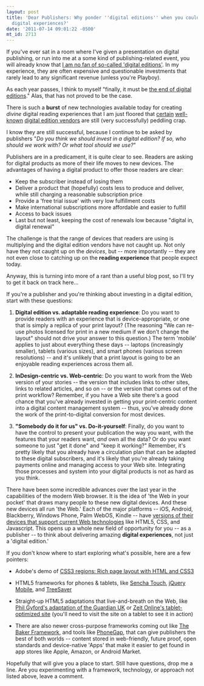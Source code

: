 ```yaml
---
layout: post
title: 'Dear Publishers: Why ponder ''digital editions'' when you could be building
  digital experiences?'
date: '2011-07-14 09:01:22 -0500'
mt_id: 2713
---
```


If you've ever sat in a room where I've given a presentation on digital publishing, or run into me at a some kind of publishing-related event, you will already know that [I am no fan of so-called 'digital editions'](http://www.phillipadsmith.com/2007/08/is-this-the-end-of-digital-editions.html). In my experience, they are often expensive and questionable investments that rarely lead to any significant revenue (unless you're Playboy).

As each year passes, I think to myself "finally, it must be [the end of digital editions](http://www.phillipadsmith.com/2007/08/is-this-the-end-of-digital-editions.html)." Alas, that has not proved to be the case.

There is such a **burst** of new technologies available today for creating _divine_ digital reading experiences that I am just floored that [certain](https://www.zinio.com/a) [well-known](http://www.texterity.com) [digital edition vendors](http://www.exacteditions.com/) are still (very successfully) peddling crap.

I know they are still successful, because I continue to be asked by publishers "_Do you think we should invest in a digital edition? If so, who should we work with? Or what tool should we use?_"

Publishers are in a predicament, it is quite clear to see. Readers are asking for digital products as more of their life moves to new devices. The advantages of having a digital product to offer those readers are clear:

* Keep the subscriber instead of losing them
* Deliver a product that (hopefully) costs less to produce and deliver, while still charging a reasonable subscription price
* Provide a 'free trial issue' with very low fulfillment costs
* Make international subscriptions more affordable and easier to fulfill
* Access to back issues
* Last but not least, keeping the cost of renewals low because "digital in, digital renewal"

The challenge is that the range of devices that readers are using is multiplying and the digital edition vendors have not caught up. Not only have they not caught up on the _devices_, but -- more importantly -- they are not even close to catching up on the **reading experience** that people expect today.

Anyway, this is turning into more of a rant than a useful blog post, so I'll try to get it back on track here...

If you're a publisher and you're thinking about investing in a digital edition, start with these questions:

1. **Digital edition vs. adaptable reading experience**: Do you want to provide readers with an experience that is device-appropriate, or one that is simply a replica of your print layout? (The reasoning "We can re-use photos licensed for print in a new medium if we don't change the layout" should not drive your answer to this question.) The term 'mobile' applies to just about everything these days -- laptops (increasingly smaller), tablets (various sizes), and smart phones (various screen resolutions) -- and it's unlikely that a print layout is going to be an enjoyable reading experiences across them all.

2. **InDesign-centric vs. Web-centric**: Do you want to work from the Web version of your stories -- the version that includes links to other sites, links to related articles, and so on -- or the version that comes out of the print workflow? Remember, if you have a Web site there's a good chance that you've already invested in getting your print-centric content into a digital content management system -- thus, you've already done the work of the print-to-digital conversion for most devices.

3. **"Somebody do it for us" vs. Do-it-yourself**: Finally, do you want to have the control to present your publication the way you want, with the features that your readers want, _and_ own all the data? Or do you want someone to just "get it done" and "keep it working?"  Remember, it's pretty likely that you already have a circulation plan that can be adapted to these digital subscribers, and it's likely that you're already taking payments online and managing access to your Web site. Integrating those processes and system into your digital products is not as hard as you think.

There have been some incredible advances over the last year in the capabilities of the modern Web browser. It is the idea of 'the Web in your pocket' that draws many people to these new digital devices. And these new devices all run 'the Web.' Each of the major platforms -- iOS, Android, Blackberry, Windows Phone, Palm WebOS, Kindle -- have [versions of their devices that support current Web technologies](http://jquerymobile.com/gbs/) like HTML5, CSS, and Javascript. This opens up a whole new field of opportunity for you -- as a publisher -- to think about delivering amazing **digital experiences**, not just a 'digital edition.'

If you don't know where to start exploring what's possible, here are a few pointers:

* Adobe's demo of [CSS3 regions: Rich page layout with HTML and CSS3](http://www.adobe.com/devnet/html5/articles/css3-regions.html)

* HTML5 frameworks for phones & tablets, like [Sencha Touch](http://www.sencha.com/products/touch/), [jQuery Mobile](http://jquerymobile.com/), and [TreeSaver](http://treesaver.net)

* Straight-up HTML5 adaptations that live-and-breath on the Web, like [Phil Gyford's adaptation of the Guardian UK](http://guardian.gyford.com/) or [Zeit Online's tablet-optimized site](http://www.zeit.de/) (you'll need to visit the site on a tablet to see it in action)

* There are also newer cross-purpose frameworks coming out like [The Baker Framework](http://bakerframework.com/), and tools like [PhoneGap](http://www.phonegap.com/), that can give publishers the best of both worlds -- content stored in web-friendly, future proof, open standards and device-native 'Apps' that make it easier to get found in app stores like Apple, Amazon, or Android Market.

Hopefully that will give you a place to start. Still have questions, drop me a line. Are you experimenting with a framework, technology, or approach not listed above, leave a comment.
